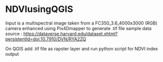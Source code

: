 # NDVIusingQGIS
Input is a multispectral image taken from a FC350_3.6_4000x3000 (RGB) camera enhanced using Pix4Dmapper to generate .tif file
sample data source : https://dataverse.harvard.edu/dataset.xhtml?persistentId=doi:10.7910/DVN/RYA2ZQ

On QGIS add .tif file as rapster layer and run python script for NDVI index output
